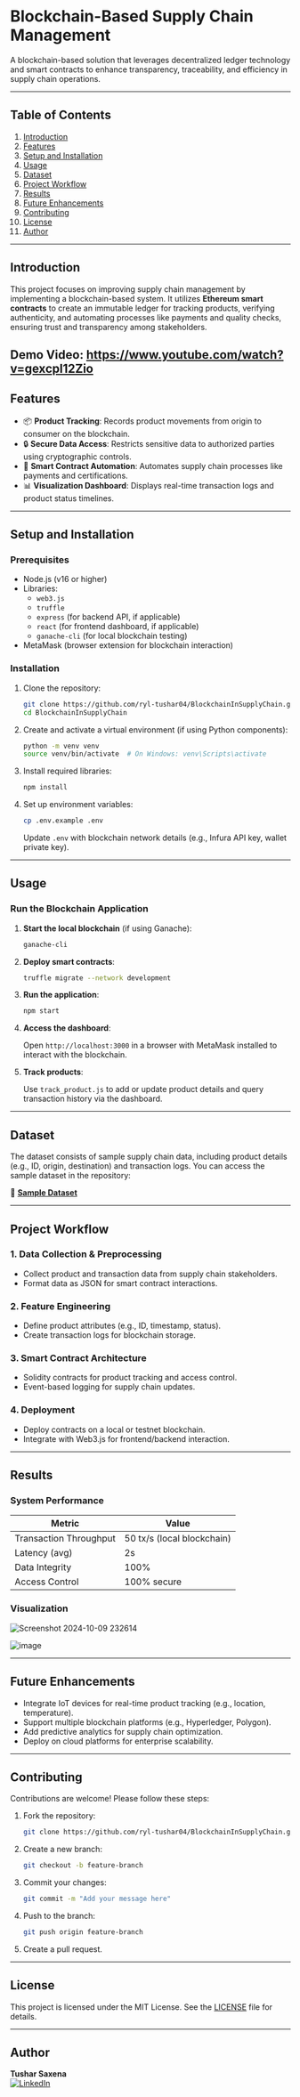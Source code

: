 # **Blockchain-Based Supply Chain Management**

A blockchain-based solution that leverages decentralized ledger technology and smart contracts to enhance transparency, traceability, and efficiency in supply chain operations.

---

## **Table of Contents**

1. [Introduction](#introduction)  
2. [Features](#features)  
3. [Setup and Installation](#setup-and-installation)  
4. [Usage](#usage)  
5. [Dataset](#dataset)  
6. [Project Workflow](#project-workflow)  
7. [Results](#results)  
8. [Future Enhancements](#future-enhancements)  
9. [Contributing](#contributing)  
10. [License](#license)  
11. [Author](#author)  

---

## **Introduction**

This project focuses on improving supply chain management by implementing a blockchain-based system. It utilizes **Ethereum smart contracts** to create an immutable ledger for tracking products, verifying authenticity, and automating processes like payments and quality checks, ensuring trust and transparency among stakeholders.

Demo Video:    https://www.youtube.com/watch?v=gexcpl12Zio
---

## **Features**

- 📦 **Product Tracking**: Records product movements from origin to consumer on the blockchain.  
- 🔒 **Secure Data Access**: Restricts sensitive data to authorized parties using cryptographic controls.  
- 🤖 **Smart Contract Automation**: Automates supply chain processes like payments and certifications.  
- 📊 **Visualization Dashboard**: Displays real-time transaction logs and product status timelines.  

---

## **Setup and Installation**

### **Prerequisites**

- Node.js (v16 or higher)  
- Libraries:
  - `web3.js`
  - `truffle`
  - `express` (for backend API, if applicable)
  - `react` (for frontend dashboard, if applicable)
  - `ganache-cli` (for local blockchain testing)
- MetaMask (browser extension for blockchain interaction)

### **Installation**

1. Clone the repository:

    ```bash
    git clone https://github.com/ryl-tushar04/BlockchainInSupplyChain.git
    cd BlockchainInSupplyChain
    ```

2. Create and activate a virtual environment (if using Python components):

    ```bash
    python -m venv venv
    source venv/bin/activate  # On Windows: venv\Scripts\activate
    ```

3. Install required libraries:

    ```bash
    npm install
    ```

4. Set up environment variables:

    ```bash
    cp .env.example .env
    ```

    Update `.env` with blockchain network details (e.g., Infura API key, wallet private key).

---

## **Usage**

### **Run the Blockchain Application**

1. **Start the local blockchain** (if using Ganache):

    ```bash
    ganache-cli
    ```

2. **Deploy smart contracts**:

    ```bash
    truffle migrate --network development
    ```

3. **Run the application**:

    ```bash
    npm start
    ```

4. **Access the dashboard**:

   Open `http://localhost:3000` in a browser with MetaMask installed to interact with the blockchain.

5. **Track products**:

   Use `track_product.js` to add or update product details and query transaction history via the dashboard.

---

## **Dataset**

The dataset consists of sample supply chain data, including product details (e.g., ID, origin, destination) and transaction logs. You can access the sample dataset in the repository:

🔗 **[Sample Dataset](https://github.com/ryl-tushar04/BlockchainInSupplyChain/tree/main/data)**

---

## **Project Workflow**

### **1. Data Collection & Preprocessing**

- Collect product and transaction data from supply chain stakeholders.  
- Format data as JSON for smart contract interactions.  

### **2. Feature Engineering**

- Define product attributes (e.g., ID, timestamp, status).  
- Create transaction logs for blockchain storage.

### **3. Smart Contract Architecture**

- Solidity contracts for product tracking and access control.  
- Event-based logging for supply chain updates.

### **4. Deployment**

- Deploy contracts on a local or testnet blockchain.  
- Integrate with Web3.js for frontend/backend interaction.

---

## **Results**

### **System Performance**

| Metric                 | Value  |
|------------------------|--------|
| Transaction Throughput | 50 tx/s (local blockchain) |
| Latency (avg)          | 2s     |
| Data Integrity         | 100%   |
| Access Control         | 100% secure |

### **Visualization**

![Screenshot 2024-10-09 232614](https://github.com/user-attachments/assets/34be8eb1-a9d6-4fc4-85ac-0c8da4071dfd)

![image](https://github.com/user-attachments/assets/6e6e468e-5e6b-4523-a43b-e8964eb29e80)


---

## **Future Enhancements**

- Integrate IoT devices for real-time product tracking (e.g., location, temperature).  
- Support multiple blockchain platforms (e.g., Hyperledger, Polygon).  
- Add predictive analytics for supply chain optimization.  
- Deploy on cloud platforms for enterprise scalability.  

---

## **Contributing**

Contributions are welcome! Please follow these steps:

1. Fork the repository:

    ```bash
    git clone https://github.com/ryl-tushar04/BlockchainInSupplyChain.git
    ```

2. Create a new branch:

    ```bash
    git checkout -b feature-branch
    ```

3. Commit your changes:

    ```bash
    git commit -m "Add your message here"
    ```

4. Push to the branch:

    ```bash
    git push origin feature-branch
    ```

5. Create a pull request.

---

## **License**

This project is licensed under the MIT License. See the [LICENSE](LICENSE) file for details.

---

## **Author**

**Tushar Saxena**  
[![LinkedIn](https://img.shields.io/badge/LinkedIn-blue?style=flat&logo=linkedin)](https://www.linkedin.com/in/tushar-saxena0410/)

